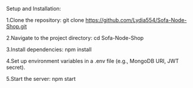 Setup and Installation:

1.Clone the repository:
git clone https://github.com/Lydia554/Sofa-Node-Shop.git

2.Navigate to the project directory:
cd Sofa-Node-Shop

3.Install dependencies:
npm install

4.Set up environment variables in a .env file (e.g., MongoDB URI, JWT secret).

5.Start the server:
npm start
